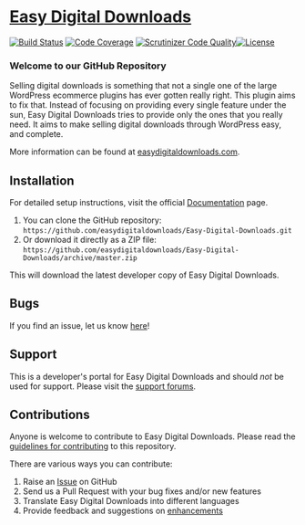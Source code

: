 # [Easy Digital Downloads](http://easydigitaldownloads.com) #
[![Build Status](https://secure.travis-ci.org/easydigitaldownloads/Easy-Digital-Downloads.png?branch=master)](http://travis-ci.org/easydigitaldownloads/Easy-Digital-Downloads) [![Code Coverage](https://scrutinizer-ci.com/g/easydigitaldownloads/Easy-Digital-Downloads/badges/coverage.png?b=master)](https://scrutinizer-ci.com/g/easydigitaldownloads/Easy-Digital-Downloads/?branch=master) [![Scrutinizer Code Quality](https://scrutinizer-ci.com/g/easydigitaldownloads/Easy-Digital-Downloads/badges/quality-score.png?b=master)](https://scrutinizer-ci.com/g/easydigitaldownloads/Easy-Digital-Downloads/?branch=master)[![License](https://img.shields.io/badge/license-GPL--2.0%2B-red.svg)](https://github.com/easydigitaldownloads/Easy-Digital-Downloads/blob/master/license.txt) 

### Welcome to our GitHub Repository

Selling digital downloads is something that not a single one of the large WordPress ecommerce plugins has ever gotten really right. This plugin aims to fix that. Instead of focusing on providing every single feature under the sun, Easy Digital Downloads tries to provide only the ones that you really need. It aims to make selling digital downloads through WordPress easy, and complete.

More information can be found at [easydigitaldownloads.com](http://easydigitaldownloads.com/).

## Installation ##

For detailed setup instructions, visit the official [Documentation](http://easydigitaldownloads.com/documentation/) page.

1. You can clone the GitHub repository: `https://github.com/easydigitaldownloads/Easy-Digital-Downloads.git`
2. Or download it directly as a ZIP file: `https://github.com/easydigitaldownloads/Easy-Digital-Downloads/archive/master.zip`

This will download the latest developer copy of Easy Digital Downloads.

## Bugs ##
If you find an issue, let us know [here](https://github.com/easydigitaldownloads/Easy-Digital-Downloads/issues?state=open)!

## Support ##
This is a developer's portal for Easy Digital Downloads and should _not_ be used for support. Please visit the [support forums](https://easydigitaldownloads.com/support).

## Contributions ##
Anyone is welcome to contribute to Easy Digital Downloads. Please read the [guidelines for contributing](https://github.com/easydigitaldownloads/Easy-Digital-Downloads/blob/master/CONTRIBUTING.md) to this repository.

There are various ways you can contribute:

1. Raise an [Issue](https://github.com/easydigitaldownloads/Easy-Digital-Downloads/issues) on GitHub
2. Send us a Pull Request with your bug fixes and/or new features
3. Translate Easy Digital Downloads into different languages
4. Provide feedback and suggestions on [enhancements](https://github.com/easydigitaldownloads/Easy-Digital-Downloads/issues?direction=desc&labels=Enhancement&page=1&sort=created&state=open)
